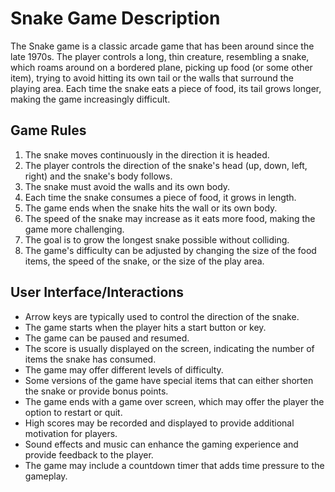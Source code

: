 # Snake Game Description

The Snake game is a classic arcade game that has been around since the late 1970s. The player controls a long, thin creature, resembling a snake, which roams around on a bordered plane, picking up food (or some other item), trying to avoid hitting its own tail or the walls that surround the playing area. Each time the snake eats a piece of food, its tail grows longer, making the game increasingly difficult.

## Game Rules

1. The snake moves continuously in the direction it is headed.
2. The player controls the direction of the snake's head (up, down, left, right) and the snake's body follows.
3. The snake must avoid the walls and its own body.
4. Each time the snake consumes a piece of food, it grows in length.
5. The game ends when the snake hits the wall or its own body.
6. The speed of the snake may increase as it eats more food, making the game more challenging.
7. The goal is to grow the longest snake possible without colliding.
8. The game's difficulty can be adjusted by changing the size of the food items, the speed of the snake, or the size of the play area.

## User Interface/Interactions

- Arrow keys are typically used to control the direction of the snake.
- The game starts when the player hits a start button or key.
- The game can be paused and resumed.
- The score is usually displayed on the screen, indicating the number of items the snake has consumed.
- The game may offer different levels of difficulty.
- Some versions of the game have special items that can either shorten the snake or provide bonus points.
- The game ends with a game over screen, which may offer the player the option to restart or quit.
- High scores may be recorded and displayed to provide additional motivation for players.
- Sound effects and music can enhance the gaming experience and provide feedback to the player.
- The game may include a countdown timer that adds time pressure to the gameplay.